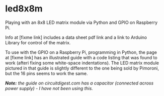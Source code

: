 # led8x8m

Playing with an 8x8 LED matrix module via Python and GPIO on Raspberry Pi.

Info at [fixme link] includes a data sheet pdf link and a link to Arduino Library for control of the matrix.  

To use with the GPIO on a Raspberry Pi, programming in Python, the page at [fixme link] has an illustrated guide with a code listing that was found to work (afteri fixing some white-space indentations).  The LED matrix module pictured in that guide is slightly different to the one being sold by Pimoroni, but the 16 pins seems to work the same.

_**Note:** the guide on circuitdigest.com has a capacitor (connected across power supply) - I have not been using this._



